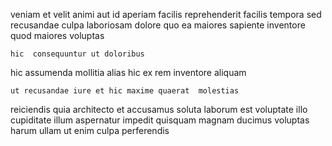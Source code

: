 <!--
title: Ameliorated bi-directional access
author: Meaghan
date: 2014-07-19-0743
link: 2014-07-19-0743-ameliorated-bi-directional-access
tags: [Linux,hacks,search,templates]
-->

veniam et velit animi  aut id aperiam  facilis
reprehenderit facilis tempora
sed recusandae culpa laboriosam  dolore quo ea maiores
sapiente inventore quod maiores voluptas
 	hic  consequuntur ut doloribus 
hic  assumenda mollitia
alias hic ex rem inventore aliquam
 	ut recusandae iure et hic maxime quaerat  molestias
reiciendis quia architecto
et accusamus soluta laborum est voluptate  illo cupiditate
illum aspernatur impedit  quisquam   magnam
ducimus voluptas harum
ullam ut enim culpa  perferendis